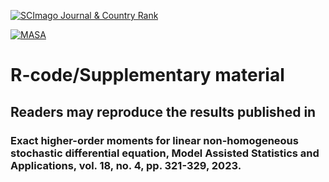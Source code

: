 <a href="https://www.scimagojr.com/journalsearch.php?q=7100153149&amp;tip=sid&amp;exact=no" title="SCImago Journal &amp; Country Rank"><img border="0" src="https://www.scimagojr.com/journal_img.php?id=7100153149" alt="SCImago Journal &amp; Country Rank"  /></a>

[![MASA](https://img.shields.io/badge/DOI-10.3233/MAS--231435-blue)](https://dx.doi.org/10.3233/MAS-231435) 
# R-code/Supplementary material 
## Readers may reproduce the results published in
### Exact higher-order moments for linear non-homogeneous stochastic differential equation, Model Assisted Statistics and Applications, vol. 18, no. 4, pp. 321-329, 2023.
